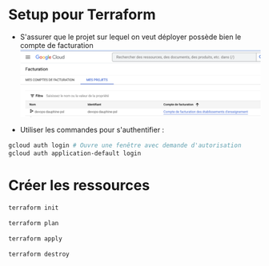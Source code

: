 # Setup pour Terraform

- S'assurer que le projet sur lequel on veut déployer possède bien le compte de facturation
![compte-facturation](./images/compte_facturation.png)

- Utiliser les commandes pour s'authentifier :

```bash
gcloud auth login # Ouvre une fenêtre avec demande d'autorisation
gcloud auth application-default login
```

# Créer les ressources

```bash
terraform init
```

```bash
terraform plan
```


```bash
terraform apply
```


```bash
terraform destroy
```